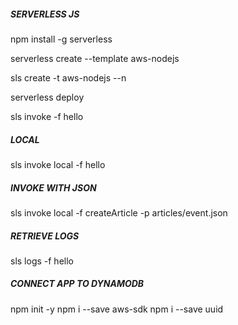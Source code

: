 ##### SERVERLESS JS

npm install -g serverless

serverless create --template aws-nodejs


sls create -t aws-nodejs --n <name>

serverless deploy

sls invoke -f hello

##### LOCAL
sls invoke local -f hello

##### INVOKE WITH JSON

sls invoke local -f createArticle -p articles/event.json


##### RETRIEVE LOGS

sls logs -f hello

##### CONNECT APP TO DYNAMODB

npm init -y
npm i --save aws-sdk
npm i --save uuid
